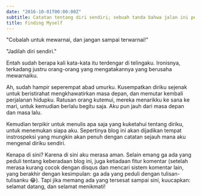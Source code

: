```yaml
---
date: "2016-10-01T00:00:00Z"
subtitle: Catatan tentang diri sendiri; sebuah tanda bahwa jalan ini pernah kulewati.
title: Finding Myself
---
```


"Cobalah untuk mewarnai, dan jangan sampai terwarnai!"

"Jadilah diri sendiri."

Entah sudah berapa kali kata-kata itu terdengar di telingaku. Ironisnya, terkadang justru orang-orang yang mengatakannya yang berusaha mewarnaiku.

Ah, sudah hampir seperempat abad umurku. Kusempatkan diriku sejenak untuk beristirahat mengkhawatirkan masa depan, dan memutar kembali perjalanan hidupku. Ratusan orang kutemui, mereka menarikku ke sana ke mari, untuk kemudian berlalu begitu saja. Aku pun jauh dari masa depan dan masa lalu.

Kemudian terpikir untuk menulis apa saja yang kuketahui tentang diriku, untuk menemukan siapa aku. Sepertinya blog ini akan dijadikan tempat instrospeksi yang mungkin akan penuh dengan catatan sejauh mana aku mengenal diriku sendiri.

Kenapa di sini? Karena di sini aku merasa aman. Selain emang ga ada yang peduli tentang keberadaan blog ini, juga ketiadaan fitur komentar (setelah merasa kurang cocok dengan disqus dan mencari sistem komentar lain, yang berakhir dengan kesimpulan: ga ada yang peduli dengan tulisan-tulisanku 😂).  Tapi jika memang ada yang tersesat sampai sini, kuucapkan: selamat datang, dan selamat menikmati!